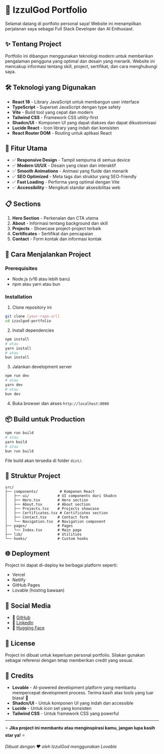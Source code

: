 
# 🚀 IzzulGod Portfolio

Selamat datang di portfolio personal saya! Website ini menampilkan perjalanan saya sebagai Full Stack Developer dan AI Enthusiast.

## ✨ Tentang Project

Portfolio ini dibangun menggunakan teknologi modern untuk memberikan pengalaman pengguna yang optimal dan desain yang menarik. Website ini mencakup informasi tentang skill, project, sertifikat, dan cara menghubungi saya.

## 🛠️ Teknologi yang Digunakan

- **React 18** - Library JavaScript untuk membangun user interface
- **TypeScript** - Superset JavaScript dengan type safety
- **Vite** - Build tool yang cepat dan modern
- **Tailwind CSS** - Framework CSS utility-first
- **Shadcn/UI** - Komponen UI yang dapat diakses dan dapat dikustomisasi
- **Lucide React** - Icon library yang indah dan konsisten
- **React Router DOM** - Routing untuk aplikasi React

## 🎨 Fitur Utama

- ✅ **Responsive Design** - Tampil sempurna di semua device
- ✅ **Modern UI/UX** - Desain yang clean dan interaktif
- ✅ **Smooth Animations** - Animasi yang fluide dan menarik
- ✅ **SEO Optimized** - Meta tags dan struktur yang SEO-friendly
- ✅ **Fast Loading** - Performa yang optimal dengan Vite
- ✅ **Accessibility** - Mengikuti standar aksesibilitas web

## 📋 Sections

1. **Hero Section** - Perkenalan dan CTA utama
2. **About** - Informasi tentang background dan skill
3. **Projects** - Showcase project-project terbaik
4. **Certificates** - Sertifikat dan pencapaian
5. **Contact** - Form kontak dan informasi kontak

## 🚀 Cara Menjalankan Project

### Prerequisites
- Node.js (v16 atau lebih baru)
- npm atau yarn atau bun

### Installation

1. Clone repository ini
```bash
git clone [your-repo-url]
cd izzulgod-portfolio
```

2. Install dependencies
```bash
npm install
# atau
yarn install
# atau
bun install
```

3. Jalankan development server
```bash
npm run dev
# atau
yarn dev
# atau
bun dev
```

4. Buka browser dan akses `http://localhost:8080`

## 📦 Build untuk Production

```bash
npm run build
# atau
yarn build
# atau
bun run build
```

File build akan tersedia di folder `dist/`.

## 📁 Struktur Project

```
src/
├── components/          # Komponen React
│   ├── ui/             # UI components dari Shadcn
│   ├── Hero.tsx        # Hero section
│   ├── About.tsx       # About section
│   ├── Projects.tsx    # Projects showcase
│   ├── Certificates.tsx # Certificates section
│   ├── Contact.tsx     # Contact form
│   └── Navigation.tsx  # Navigation component
├── pages/              # Pages
│   └── Index.tsx       # Main page
├── lib/                # Utilities
└── hooks/              # Custom hooks
```

## 🌐 Deployment

Project ini dapat di-deploy ke berbagai platform seperti:
- Vercel
- Netlify
- GitHub Pages
- Lovable (hosting bawaan)

## 📱 Social Media

- 🐙 [GitHub](https://github.com/IzzulGod)
- 💼 [LinkedIn](https://id.linkedin.com/in/izzulgod)
- 🤗 [Hugging Face](https://huggingface.co/IzzulGod)

## 📄 License

Project ini dibuat untuk keperluan personal portfolio. Silakan gunakan sebagai referensi dengan tetap memberikan credit yang sesuai.

## 🙏 Credits

- **Lovable** - AI-powered development platform yang membantu mempercepat development process. Terima kasih atas tools yang luar biasa! 🚀
- **Shadcn/UI** - Untuk komponen UI yang indah dan accessible
- **Lucide** - Untuk icon set yang konsisten
- **Tailwind CSS** - Untuk framework CSS yang powerful

---

⭐ **Jika project ini membantu atau menginspirasi kamu, jangan lupa kasih star ya!** ⭐

*Dibuat dengan ❤️ oleh IzzulGod menggunakan Lovable*
